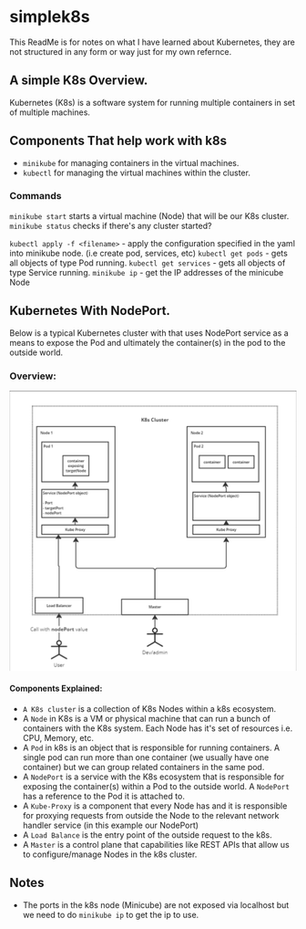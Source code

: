 # simplek8s
This ReadMe is for notes on what I have learned about Kubernetes, they are not structured in any form or way just for my own refernce.

## A simple K8s Overview.
Kubernetes (K8s) is a software system for running multiple containers in set of multiple machines.

## Components That help work with k8s
- `minikube` for managing containers in the virtual machines.
- `kubectl` for managing the virtual machines within the cluster.

### Commands
`minikube start` starts a virtual machine (Node) that will be our K8s cluster.
`minikube status` checks if there's any cluster started?

`kubectl apply -f <filename>` - apply the configuration specified in the yaml into minikube node. (i.e create pod, services, etc)
`kubectl get pods` - gets all objects of type Pod running.
`kubectl get services` - gets all objects of type Service running.
`minikube ip` - get the IP addresses of the minicube Node

## Kubernetes With NodePort.
Below is a typical Kubernetes cluster with that uses NodePort service as a means to expose the Pod and ultimately the container(s) in the pod to the outside world.

### Overview: 
![k8s-cluster-with-nodePort.png](./readme-assets/k8s-cluster-with-nodePort.png)

#### Components Explained:
- `A K8s cluster` is a collection of K8s Nodes within a k8s ecosystem.
- A `Node` in K8s is a VM or physical machine that can run a bunch of containers with the K8s system. Each Node has it's set of resources i.e. CPU, Memory, etc.
- A `Pod` in k8s is an object that is responsible for running containers. A single pod can run more than one container (we usually have one container) but we can group related containers in the same pod.
- A `NodePort` is a service with the K8s ecosystem that is responsible for exposing the container(s) within a Pod to the outside world. A `NodePort` has a reference to the Pod it is attached to.
- A `Kube-Proxy` is a component that every Node has and it is responsible for proxying requests from outside the Node to the relevant network handler service (in this example our NodePort)
- A `Load Balance` is the entry point of the outside request to the k8s. 
- A `Master` is a control plane that capabilities like REST APIs that allow us to configure/manage Nodes in the k8s cluster. 

## Notes
- The ports in the k8s node (Minicube) are not exposed via localhost but we need to do `minikube ip` to get the ip to use.
